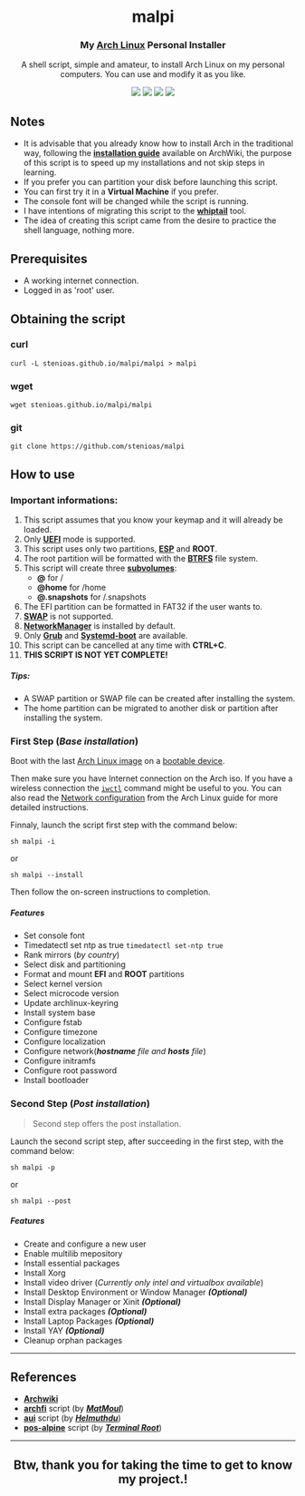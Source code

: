 <h1 align="center">
  malpi
</h1>

<h3 align="center">
  My <a href="https://www.archlinux.org">Arch Linux</a> Personal Installer
</h3>
<p align="center">A shell script, simple and amateur, to install Arch Linux on my personal computers. You can use and modify it as you like.</p>

<p align="center">
  <img src="https://img.shields.io/badge/Maintained%3F-Yes-green?style=for-the-badge">
  <img src="https://img.shields.io/github/license/stenioas/malpi?style=for-the-badge">
  <img src="https://img.shields.io/github/issues/stenioas/malpi?color=violet&style=for-the-badge">
  <img src="https://img.shields.io/github/stars/stenioas/malpi?style=for-the-badge">
</p>

## Notes
* It is advisable that you already know how to install Arch in the traditional way, following the [**installation guide**](https://wiki.archlinux.org/index.php/Installation_guide) available on ArchWiki, the purpose of this script is to speed up my installations and not skip steps in learning.
* If you prefer you can partition your disk before launching this script.
* You can first try it in a **Virtual Machine** if you prefer.
* The console font will be changed while the script is running.
* I have intentions of migrating this script to the [**whiptail**](https://linux.die.net/man/1/whiptail) tool.
* The idea of ​​creating this script came from the desire to practice the shell language, nothing more.

## Prerequisites

- A working internet connection.
- Logged in as 'root' user.

## Obtaining the script

### curl
	curl -L stenioas.github.io/malpi/malpi > malpi

### wget
	wget stenioas.github.io/malpi/malpi

### git
	git clone https://github.com/stenioas/malpi

## How to use

### Important informations:

1. This script assumes that you know your keymap and it will already be loaded.
2. Only [**UEFI**](https://wiki.archlinux.org/index.php/Unified_Extensible_Firmware_Interface) mode is supported.
3. This script uses only two partitions, [**ESP**](https://wiki.archlinux.org/index.php/EFI_system_partition) and **ROOT**.
4. The root partition will be formatted with the [**BTRFS**](https://wiki.archlinux.org/index.php/btrfs) file system.
5. This script will create three [**subvolumes**](https://wiki.archlinux.org/index.php/btrfs#Subvolumes "subvolumes"):
	- **@** for /
	- **@home** for /home
	- **@.snapshots** for /.snapshots
6. The EFI partition can be formatted in FAT32 if the user wants to.
7. [**SWAP**](https://wiki.archlinux.org/index.php/swap) is not supported.
8. [**NetworkManager**](https://wiki.archlinux.org/index.php/NetworkManager) is installed by default.
9. Only [**Grub**](https://wiki.archlinux.org/index.php/GRUB) and [**Systemd-boot**](https://wiki.archlinux.org/index.php/Systemd-boot) are available.
10. This script can be cancelled at any time with **CTRL+C**.
11. **THIS SCRIPT IS NOT YET COMPLETE!**

##### Tips:
  - A SWAP partition or SWAP file can be created after installing the system.
  - The home partition can be migrated to another disk or partition after installing the system.

### First Step (*Base installation*)

Boot with the last [Arch Linux image](https://www.archlinux.org/download/) on a [bootable device](https://wiki.archlinux.org/index.php/USB_flash_installation_media).

Then make sure you have Internet connection on the Arch iso. If you have a wireless connection the [`iwctl`](https://wiki.archlinux.org/index.php/Iwd#iwctl) command might be useful to you. You can also read the [Network configuration](https://wiki.archlinux.org/index.php/Network_configuration) from the Arch Linux guide for more detailed instructions.

Finnaly, launch the script first step with the command below:

    sh malpi -i
or

	sh malpi --install

Then follow the on-screen instructions to completion.
##### Features
- Set console font
- Timedatectl set ntp as true `timedatectl set-ntp true`
- Rank mirrors (*by country*)
- Select disk and partitioning
- Format and mount **EFI** and **ROOT** partitions
- Select kernel version
- Select microcode version
- Update archlinux-keyring
- Install system base
- Configure fstab
- Configure timezone
- Configure localization
- Configure network(***hostname** file and **hosts** file*)
- Configure initramfs
- Configure root password
- Install bootloader

### Second Step (*Post installation*) ###

> Second step offers the post installation.

Launch the second script step, after succeeding in the first step, with the command below:

	sh malpi -p

or

	sh malpi --post

##### Features
- Create and configure a new user
- Enable multilib mepository
- Install essential packages
- Install Xorg
- Install video driver (*Currently only intel and virtualbox available*)
- Install Desktop Environment or Window Manager ***(Optional)***
- Install Display Manager or Xinit ***(Optional)***
- Install extra packages ***(Optional)***
- Install Laptop Packages ***(Optional)***
- Install YAY ***(Optional)***
- Cleanup orphan packages

---

## References

- [**Archwiki**](https://wiki.archlinux.org/)
- [**archfi**](https://github.com/MatMoul/archfi) script (by [***MatMoul***](https://github.com/MatMoul))
- [**aui**](https://github.com/helmuthdu/aui) script (by [***Helmuthdu***](https://github.com/helmuthdu))
- [**pos-alpine**](https://terminalroot.com.br/2019/12/alpine-linux-com-awesomewm-nao-recomendado-para-usuarios-nutella.html) script (by [***Terminal Root***](https://terminalroot.com.br/))

---
<h2 align="center">Btw, thank you for taking the time to get to know my project.!</h2>